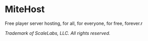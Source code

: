 # MiteHost

Free player server hosting, for all, for everyone, for free, forever.r

*Trademark of ScaleLabs, LLC. All rights reserved.*
